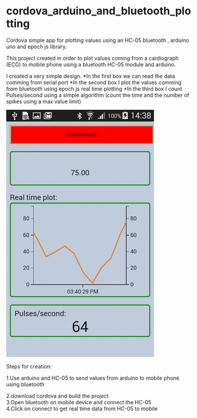 # cordova_arduino_and_bluetooth_plotting
Cordova simple app for plotting values using an HC-05 bluetooth ,  arduino uno and epoch js library.

This project created in order to plot values coming from a cardiograph (ECG) to mobile phone using 
a bluetooth HC-05 module and arduino.

I created a very simple design.
*In the first box we can read the data comming from serial port
*In the second box I plot the values comming from bluetooth using epoch js real time plotting
*In the third box I count Pulses/second using a simple algorithm (count the time and the number of spikes 
using a max value limit)

![alt tag](screen.png)

Steps for creation:

1.Use arduino and HC-05 to send values from arduino to mobile phone using bluetooth

2.download cordova and build the project <br>
3.Open bluetooth on mobile device and connect the HC-05 <br>
4.Click on connect to get real time data from HC-05 to mobile 

